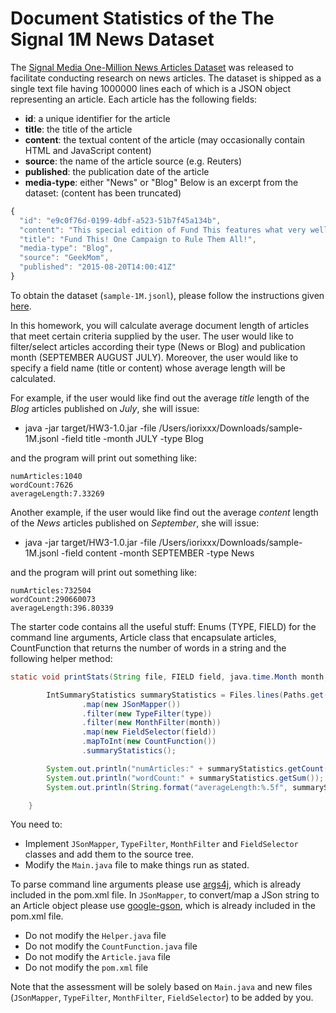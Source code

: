 # Document Statistics of the The Signal 1M News Dataset

The [Signal Media One-Million News Articles Dataset](http://research.signalmedia.co/newsir16/signal-dataset.html) was released to facilitate conducting research on news articles.
The dataset is shipped as a single text file having 1000000 lines each of which is a JSON object representing an article. 
Each article has the following fields:

* **id**: a unique identifier for the article
* **title**: the title of the article
* **content**: the textual content of the article (may occasionally contain HTML and JavaScript content)
* **source**: the name of the article source (e.g. Reuters)
* **published**: the publication date of the article
* **media-type**: either "News" or "Blog"
Below is an excerpt from the dataset: (content has been truncated)

```javascript
{
  "id": "e9c0f76d-0199-4dbf-a523-51b7f45a134b",
  "content": "This special edition of Fund This features what very well may be the most epic geek campaign ever.",
  "title": "Fund This! One Campaign to Rule Them All!",
  "media-type": "Blog",
  "source": "GeekMom",
  "published": "2015-08-20T14:00:41Z"
}
```

To obtain the dataset (`sample-1M.jsonl`), please follow the instructions given [here](http://research.signalmedia.co/newsir16/signal-dataset.html).

In this homework, you will calculate average document length of articles that meet certain criteria supplied by the user.
The user would like to filter/select articles according their type (News or Blog) and publication month (SEPTEMBER AUGUST JULY).
Moreover, the user would like to specify a field name (title or content) whose average length will be calculated.

For example, if the user would like find out the average *title* length of the *Blog* articles published on *July*, she will issue:

* java -jar target/HW3-1.0.jar -file /Users/iorixxx/Downloads/sample-1M.jsonl -field title -month JULY -type Blog

and the program will print out something like:

```
numArticles:1040
wordCount:7626
averageLength:7.33269
```

Another example, if the user would like find out the average *content* length of the *News* articles published on *September*, she will issue:

* java -jar target/HW3-1.0.jar -file /Users/iorixxx/Downloads/sample-1M.jsonl -field content -month SEPTEMBER -type News

and the program will print out something like:

```
numArticles:732504
wordCount:290660073
averageLength:396.80339
```

The starter code contains all the useful stuff: Enums (TYPE, FIELD) for the command line arguments, Article class that encapsulate articles, CountFunction that returns the number of words in a string and the following helper method:
```java
static void printStats(String file, FIELD field, java.time.Month month, TYPE type) throws IOException {

        IntSummaryStatistics summaryStatistics = Files.lines(Paths.get(file), StandardCharsets.US_ASCII)
                .map(new JSonMapper())
                .filter(new TypeFilter(type))
                .filter(new MonthFilter(month))
                .map(new FieldSelector(field))
                .mapToInt(new CountFunction())
                .summaryStatistics();

        System.out.println("numArticles:" + summaryStatistics.getCount());
        System.out.println("wordCount:" + summaryStatistics.getSum());
        System.out.println(String.format("averageLength:%.5f", summaryStatistics.getAverage()));

    }
```

You need to:

* Implement `JSonMapper`, `TypeFilter`, `MonthFilter` and `FieldSelector` classes and add them to the source tree. 
* Modify the `Main.java` file to make things run as stated.

To parse command line arguments please use [args4j](https://github.com/kohsuke/args4j/blob/master/args4j-maven-plugin-example/src/main/java/org/kohsuke/args4j/maven/Example.java), which is already included in the pom.xml file.
In `JSonMapper`, to convert/map a JSon string to an Article object please use [google-gson](https://github.com/google/gson), which is already included in the pom.xml file.

* Do not modify the `Helper.java` file
* Do not modify the `CountFunction.java` file
* Do not modify the `Article.java` file
* Do not modify the `pom.xml` file

Note that the assessment will be solely based on `Main.java` and new files (`JSonMapper`, `TypeFilter`, `MonthFilter`, `FieldSelector`) to be added by you.